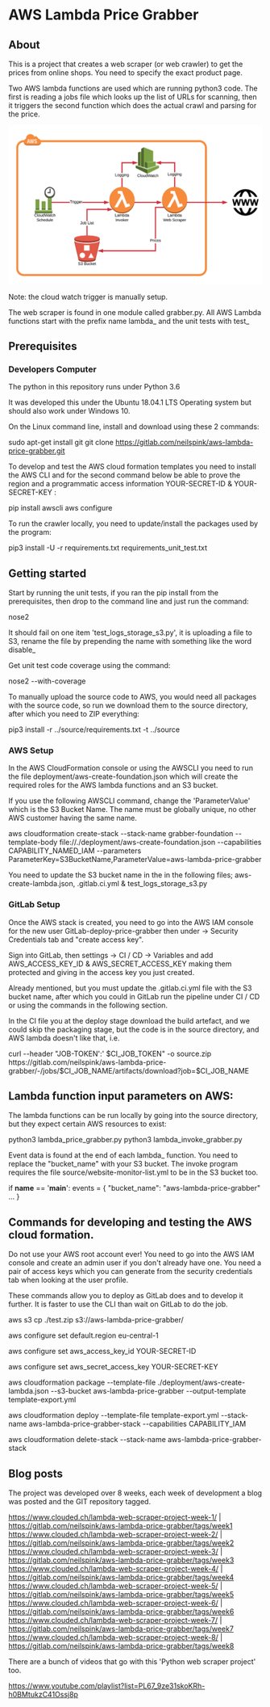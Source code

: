 # AWS Lambda Price Grabber

## About

This is a project that creates a web scraper (or web crawler) to get the prices from online shops. You need to specify 
the exact product page. 

Two AWS lambda functions are used which are running python3 code. The first is reading a jobs file which looks up the 
list of URLs for scanning, then it triggers the second function which does the actual crawl and parsing for the price.

![system context diagram](./system.png)

Note: the cloud watch trigger is manually setup.

The web scraper is found in one module called grabber.py. All AWS Lambda functions start with the prefix name lambda_ 
and the unit tests with test_ 

## Prerequisites 

### Developers Computer

The python in this repository runs under Python 3.6

It was developed this under the Ubuntu 18.04.1 LTS Operating system but should also work under Windows 10.

On the Linux command line, install and download using these 2 commands:

sudo apt-get install git 
git clone https://gitlab.com/neilspink/aws-lambda-price-grabber.git

To develop and test the AWS cloud formation templates you need to install the AWS CLI and for the second command
below be able to prove the region and a programmatic access information YOUR-SECRET-ID & YOUR-SECRET-KEY :

pip install awscli
aws configure

To run the crawler locally, you need to update/install the packages used by the program:

pip3 install -U -r requirements.txt requirements_unit_test.txt

## Getting started

Start by running the unit tests, if you ran the pip install from the prerequisites, then drop to the command line and 
just run the command:

nose2 

It should fail on one item 'test_logs_storage_s3.py', it is uploading a file to S3, rename the file by 
prepending the name with something like the word disable_

Get unit test code coverage using the command:

nose2 --with-coverage

To manually upload the source code to AWS, you would need all packages with the source code, so run we download them
to the source directory, after which you need to ZIP everything:

pip3 install -r ../source/requirements.txt -t ../source

### AWS Setup

In the AWS CloudFormation console or using the AWSCLI you need to run the file deployment/aws-create-foundation.json 
which will create the required roles for the AWS lambda functions and an S3 bucket.

If you use the following AWSCLI command, change the 'ParameterValue' which is the S3 Bucket Name. The name must be 
globally unique, no other AWS customer having the same name.

aws cloudformation create-stack --stack-name grabber-foundation  --template-body file://./deployment/aws-create-foundation.json --capabilities CAPABILITY_NAMED_IAM --parameters ParameterKey=S3BucketName,ParameterValue=aws-lambda-price-grabber
 
You need to update the S3 bucket name in the in the following files; aws-create-lambda.json, .gitlab.ci.yml & 
test_logs_storage_s3.py

### GitLab Setup

Once the AWS stack is created, you need to go into the AWS IAM console for the new user GitLab-deploy-price-grabber 
then under -> Security Credentials tab and "create access key".

Sign into GitLab, then settings -> CI / CD -> Variables and add AWS_ACCESS_KEY_ID & AWS_SECRET_ACCESS_KEY making them
protected and giving in the access key you just created.

Already mentioned, but you must update the .gitlab.ci.yml file with the S3 bucket name, after which you could in GitLab 
run the pipeline under CI / CD or using the commands in the following section.

In the CI file you at the deploy stage download the build artefact, and we could skip the packaging stage, but the code 
is in the source directory, and AWS lambda doesn't like that, i.e. 

curl --header "JOB-TOKEN':' $CI_JOB_TOKEN" -o source.zip https://gitlab.com/neilspink/aws-lambda-price-grabber/-/jobs/$CI_JOB_NAME/artifacts/download?job=$CI_JOB_NAME

## Lambda function input parameters on AWS:

The lambda functions can be run locally by going into the source directory, but they expect certain AWS resources to 
exist:

python3 lambda_price_grabber.py
python3 lambda_invoke_grabber.py

Event data is found at the end of each lambda_ function. You need to replace the "bucket_name" with your S3 bucket. The
invoke program requires the file source/website-monitor-list.yml to be in the S3 bucket too.

if __name__ == '__main__':
    events = {
        "bucket_name": "aws-lambda-price-grabber"
        ...
    }
      
## Commands for developing and testing the AWS cloud formation.

Do not use your AWS root account ever! You need to go into the AWS IAM console and create an admin user if you don't 
already have one. You need a pair of access keys which you can generate from the security credentials tab when looking
at the user profile.

These commands allow you to deploy as GitLab does and to develop it further. It is faster to use the CLI than wait on 
GitLab to do the job.

aws s3 cp ./test.zip s3://aws-lambda-price-grabber/

aws configure set default.region eu-central-1

aws configure set aws_access_key_id YOUR-SECRET-ID

aws configure set aws_secret_access_key YOUR-SECRET-KEY

aws cloudformation package --template-file ./deployment/aws-create-lambda.json --s3-bucket aws-lambda-price-grabber --output-template template-export.yml

aws cloudformation deploy --template-file template-export.yml --stack-name aws-lambda-price-grabber-stack --capabilities CAPABILITY_IAM

aws cloudformation delete-stack --stack-name aws-lambda-price-grabber-stack

## Blog posts

The project was developed over 8 weeks, each week of development a blog was posted and the GIT repository tagged.

https://www.clouded.ch/lambda-web-scraper-project-week-1/ | https://gitlab.com/neilspink/aws-lambda-price-grabber/tags/week1
https://www.clouded.ch/lambda-web-scraper-project-week-2/ | https://gitlab.com/neilspink/aws-lambda-price-grabber/tags/week2
https://www.clouded.ch/lambda-web-scraper-project-week-3/ | https://gitlab.com/neilspink/aws-lambda-price-grabber/tags/week3
https://www.clouded.ch/lambda-web-scraper-project-week-4/ | https://gitlab.com/neilspink/aws-lambda-price-grabber/tags/week4
https://www.clouded.ch/lambda-web-scraper-project-week-5/ | https://gitlab.com/neilspink/aws-lambda-price-grabber/tags/week5
https://www.clouded.ch/lambda-web-scraper-project-week-6/ | https://gitlab.com/neilspink/aws-lambda-price-grabber/tags/week6
https://www.clouded.ch/lambda-web-scraper-project-week-7/ | https://gitlab.com/neilspink/aws-lambda-price-grabber/tags/week7
https://www.clouded.ch/lambda-web-scraper-project-week-8/ | https://gitlab.com/neilspink/aws-lambda-price-grabber/tags/week8

There are a bunch of videos that go with this 'Python web scraper project' too.

https://www.youtube.com/playlist?list=PL67_9ze31skoKRh-h0BMtukzC41Ossj8p
